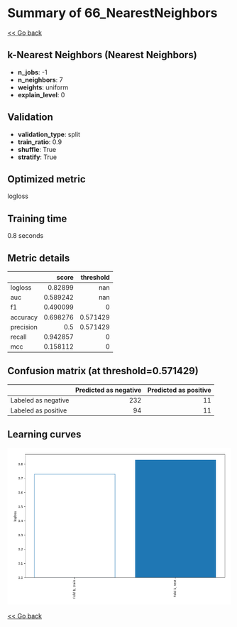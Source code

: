 # Summary of 66_NearestNeighbors

[<< Go back](../README.md)


## k-Nearest Neighbors (Nearest Neighbors)
- **n_jobs**: -1
- **n_neighbors**: 7
- **weights**: uniform
- **explain_level**: 0

## Validation
 - **validation_type**: split
 - **train_ratio**: 0.9
 - **shuffle**: True
 - **stratify**: True

## Optimized metric
logloss

## Training time

0.8 seconds

## Metric details
|           |    score |   threshold |
|:----------|---------:|------------:|
| logloss   | 0.82899  |  nan        |
| auc       | 0.589242 |  nan        |
| f1        | 0.490099 |    0        |
| accuracy  | 0.698276 |    0.571429 |
| precision | 0.5      |    0.571429 |
| recall    | 0.942857 |    0        |
| mcc       | 0.158112 |    0        |


## Confusion matrix (at threshold=0.571429)
|                     |   Predicted as negative |   Predicted as positive |
|:--------------------|------------------------:|------------------------:|
| Labeled as negative |                     232 |                      11 |
| Labeled as positive |                      94 |                      11 |

## Learning curves
![Learning curves](learning_curves.png)

[<< Go back](../README.md)
